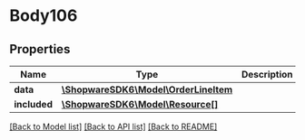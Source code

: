 # Body106

## Properties
Name | Type | Description | Notes
------------ | ------------- | ------------- | -------------
**data** | [**\ShopwareSDK6\Model\OrderLineItem**](OrderLineItem.md) |  | [optional] 
**included** | [**\ShopwareSDK6\Model\Resource[]**](Resource.md) |  | [optional] 

[[Back to Model list]](../../README.md#documentation-for-models) [[Back to API list]](../../README.md#documentation-for-api-endpoints) [[Back to README]](../../README.md)

